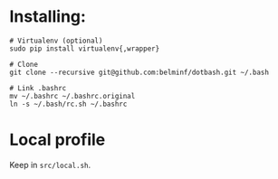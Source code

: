 # Installing:
```
# Virtualenv (optional)
sudo pip install virtualenv{,wrapper}

# Clone
git clone --recursive git@github.com:belminf/dotbash.git ~/.bash

# Link .bashrc
mv ~/.bashrc ~/.bashrc.original
ln -s ~/.bash/rc.sh ~/.bashrc
```

# Local profile
Keep in `src/local.sh`.
